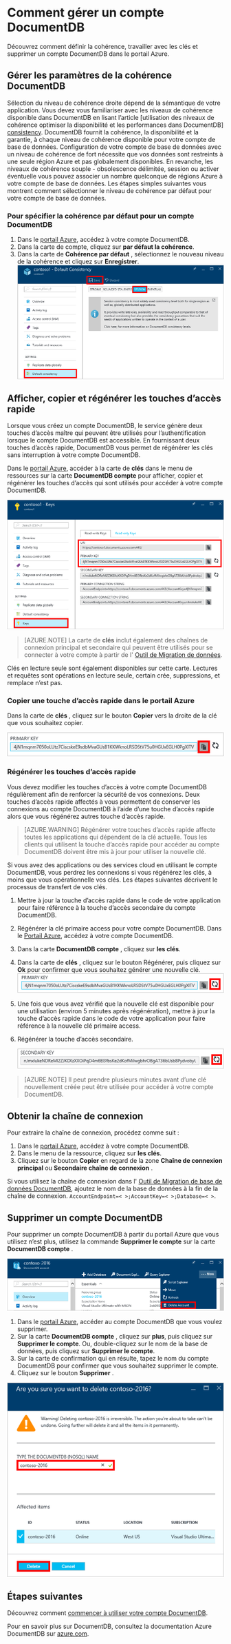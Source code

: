 <properties
    pageTitle="Gérer un compte DocumentDB via le portail Azure | Microsoft Azure"
    description="Apprenez à gérer votre compte DocumentDB via le portail Azure. Recherchez un guide sur l’utilisation du portail Azure pour afficher, copier, supprimer et accéder aux comptes."
    keywords="Portail Azure, documentdb, azure, Microsoft azure"
    services="documentdb"
    documentationCenter=""
    authors="kirillg"
    manager="jhubbard"
    editor="cgronlun"/>

<tags
    ms.service="documentdb"
    ms.workload="data-services"
    ms.tgt_pltfrm="na"
    ms.devlang="na"
    ms.topic="article"
    ms.date="10/14/2016"
    ms.author="kirillg"/>

# <a name="how-to-manage-a-documentdb-account"></a>Comment gérer un compte DocumentDB

Découvrez comment définir la cohérence, travailler avec les clés et supprimer un compte DocumentDB dans le portail Azure.

## <a id="consistency"></a>Gérer les paramètres de la cohérence DocumentDB

Sélection du niveau de cohérence droite dépend de la sémantique de votre application. Vous devez vous familiariser avec les niveaux de cohérence disponible dans DocumentDB en lisant l’article [utilisation des niveaux de cohérence optimiser la disponibilité et les performances dans DocumentDB] [consistency]. DocumentDB fournit la cohérence, la disponibilité et la garantie, à chaque niveau de cohérence disponible pour votre compte de base de données. Configuration de votre compte de base de données avec un niveau de cohérence de fort nécessite que vos données sont restreints à une seule région Azure et pas globalement disponibles. En revanche, les niveaux de cohérence souple - obsolescence délimitée, session ou activer éventuelle vous pouvez associer un nombre quelconque de régions Azure à votre compte de base de données. Les étapes simples suivantes vous montrent comment sélectionner le niveau de cohérence par défaut pour votre compte de base de données. 

### <a name="to-specify-the-default-consistency-for-a-documentdb-account"></a>Pour spécifier la cohérence par défaut pour un compte DocumentDB

1. Dans le [portail Azure](https://portal.azure.com/), accédez à votre compte DocumentDB.
2. Dans la carte de compte, cliquez sur **par défaut la cohérence**.
3. Dans la carte de **Cohérence par défaut** , sélectionnez le nouveau niveau de la cohérence et cliquez sur **Enregistrer**.
    ![Session de cohérence par défaut][5]

## <a id="keys"></a>Afficher, copier et régénérer les touches d’accès rapide
Lorsque vous créez un compte DocumentDB, le service génère deux touches d’accès maître qui peuvent être utilisés pour l’authentification lorsque le compte DocumentDB est accessible. En fournissant deux touches d’accès rapide, DocumentDB vous permet de régénérer les clés sans interruption à votre compte DocumentDB. 

Dans le [portail Azure](https://portal.azure.com/), accéder à la carte de **clés** dans le menu de ressources sur la carte **DocumentDB compte** pour afficher, copier et régénérer les touches d’accès qui sont utilisés pour accéder à votre compte DocumentDB.

![Capture d’écran Azure Portal, carte de clés](./media/documentdb-manage-account/keys.png)

> [AZURE.NOTE] La carte de **clés** inclut également des chaînes de connexion principal et secondaire qui peuvent être utilisés pour se connecter à votre compte à partir de l' [Outil de Migration de données](documentdb-import-data.md).

Clés en lecture seule sont également disponibles sur cette carte. Lectures et requêtes sont opérations en lecture seule, certain crée, suppressions, et remplace n’est pas.

### <a name="copy-an-access-key-in-the-azure-portal"></a>Copier une touche d’accès rapide dans le portail Azure

Dans la carte de **clés** , cliquez sur le bouton **Copier** vers la droite de la clé que vous souhaitez copier.

![Afficher et copier une touche d’accès rapide dans le portail Azure, carte de clés](./media/documentdb-manage-account/copykeys.png)

### <a name="regenerate-access-keys"></a>Régénérer les touches d’accès rapide

Vous devez modifier les touches d’accès à votre compte DocumentDB régulièrement afin de renforcer la sécurité de vos connexions. Deux touches d’accès rapide affectés à vous permettent de conserver les connexions au compte DocumentDB à l’aide d’une touche d’accès rapide alors que vous régénérez autres touche d’accès rapide.

> [AZURE.WARNING] Régénérer votre touches d’accès rapide affecte toutes les applications qui dépendent de la clé actuelle. Tous les clients qui utilisent la touche d’accès rapide pour accéder au compte DocumentDB doivent être mis à jour pour utiliser la nouvelle clé.

Si vous avez des applications ou des services cloud en utilisant le compte DocumentDB, vous perdrez les connexions si vous régénérez les clés, à moins que vous opérationnelle vos clés. Les étapes suivantes décrivent le processus de transfert de vos clés.

1. Mettre à jour la touche d’accès rapide dans le code de votre application pour faire référence à la touche d’accès secondaire du compte DocumentDB.
2. Régénérer la clé primaire access pour votre compte DocumentDB. Dans le [Portail Azure](https://portal.azure.com/), accédez à votre compte DocumentDB.
3. Dans la carte **DocumentDB compte** , cliquez sur **les clés**.
4. Dans la carte de **clés** , cliquez sur le bouton Régénérer, puis cliquez sur **Ok** pour confirmer que vous souhaitez générer une nouvelle clé.
    ![Régénérer les touches d’accès rapide](./media/documentdb-manage-account/regenerate-keys.png)

5. Une fois que vous avez vérifié que la nouvelle clé est disponible pour une utilisation (environ 5 minutes après régénération), mettre à jour la touche d’accès rapide dans le code de votre application pour faire référence à la nouvelle clé primaire access.
6. Régénérer la touche d’accès secondaire.

    ![Régénérer les touches d’accès rapide](./media/documentdb-manage-account/regenerate-secondary-key.png)


> [AZURE.NOTE] Il peut prendre plusieurs minutes avant d’une clé nouvellement créée peut être utilisée pour accéder à votre compte DocumentDB.

## <a name="get-the--connection-string"></a>Obtenir la chaîne de connexion

Pour extraire la chaîne de connexion, procédez comme suit : 

1. Dans le [portail Azure](https://portal.azure.com), accédez à votre compte DocumentDB.
2. Dans le menu de la ressource, cliquez sur **les clés**.
3. Cliquez sur le bouton **Copier** en regard de la zone **Chaîne de connexion principal** ou **Secondaire chaîne de connexion** . 

Si vous utilisez la chaîne de connexion dans l' [Outil de Migration de base de données DocumentDB](documentdb-import-data.md), ajoutez le nom de la base de données à la fin de la chaîne de connexion. `AccountEndpoint=< >;AccountKey=< >;Database=< >`.

## <a id="delete"></a>Supprimer un compte DocumentDB
Pour supprimer un compte DocumentDB à partir du portail Azure que vous utilisez n’est plus, utilisez la commande **Supprimer le compte** sur la carte **DocumentDB compte** .

![Comment supprimer un compte DocumentDB dans le portail Azure](./media/documentdb-manage-account/deleteaccount.png)


1. Dans le [portail Azure](https://portal.azure.com/), accéder au compte DocumentDB que vous voulez supprimer.
2. Sur la carte **DocumentDB compte** , cliquez sur **plus**, puis cliquez sur **Supprimer le compte**. Ou, double-cliquez sur le nom de la base de données, puis cliquez sur **Supprimer le compte**.
3. Sur la carte de confirmation qui en résulte, tapez le nom du compte DocumentDB pour confirmer que vous souhaitez supprimer le compte.
4. Cliquez sur le bouton **Supprimer** .

![Comment supprimer un compte DocumentDB dans le portail Azure](./media/documentdb-manage-account/delete-account-confirm.png)

## <a id="next"></a>Étapes suivantes

Découvrez comment [commencer à utiliser votre compte DocumentDB](http://go.microsoft.com/fwlink/p/?LinkId=402364).

Pour en savoir plus sur DocumentDB, consultez la documentation Azure DocumentDB sur [azure.com](http://go.microsoft.com/fwlink/?LinkID=402319&clcid=0x409).


<!--Image references-->
[1]: ./media/documentdb-manage-account/documentdb_add_region-1.png
[2]: ./media/documentdb-manage-account/documentdb_add_region-2.png
[3]: ./media/documentdb-manage-account/documentdb_change_write_region-1.png
[4]: ./media/documentdb-manage-account/documentdb_change_write_region-2.png
[5]: ./media/documentdb-manage-account/documentdb_change_consistency-1.png
[6]: ./media/documentdb-manage-account/chooseandsaveconsistency.png

<!--Reference style links - using these makes the source content way more readable than using inline links-->
[bcdr]: https://azure.microsoft.com/documentation/articles/best-practices-availability-paired-regions/
[consistency]: https://azure.microsoft.com/documentation/articles/documentdb-consistency-levels/
[azureregions]: https://azure.microsoft.com/en-us/regions/#services
[offers]: https://azure.microsoft.com/en-us/pricing/details/documentdb/
